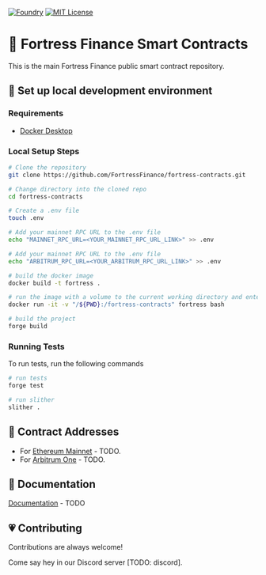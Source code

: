 [![Foundry][foundry-badge]][foundry]
[![MIT License](https://img.shields.io/badge/License-MIT-green.svg)](https://choosealicense.com/licenses/mit/)

[foundry]: https://getfoundry.sh/
[foundry-badge]: https://img.shields.io/badge/Built%20with-Foundry-FFDB1C.svg

# 🏰 Fortress Finance Smart Contracts

This is the main Fortress Finance public smart contract repository.


## 🔧 Set up local development environment

### Requirements

-   [Docker Desktop](https://www.docker.com/products/docker-desktop/)

### Local Setup Steps

```sh
# Clone the repository
git clone https://github.com/FortressFinance/fortress-contracts.git

# Change directory into the cloned repo
cd fortress-contracts

# Create a .env file
touch .env

# Add your mainnet RPC URL to the .env file
echo "MAINNET_RPC_URL=<YOUR_MAINNET_RPC_URL_LINK>" >> .env

# Add your mainnet RPC URL to the .env file
echo "ARBITRUM_RPC_URL=<YOUR_ARBITRUM_RPC_URL_LINK>" >> .env

# build the docker image
docker build -t fortress .

# run the image with a volume to the current working directory and enter the container
docker run -it -v "/${PWD}:/fortress-contracts" fortress bash

# build the project
forge build
```
### Running Tests

To run tests, run the following commands

```sh
# run tests
forge test

# run slither
slither .
```
## 📜 Contract Addresses

 - For [Ethereum Mainnet](./docs/deployments/ethereum.md) - TODO.
 - For [Arbitrum One](./docs/deployments/rinkeby.md) - TODO.

## 📖 Documentation

[Documentation](https://linktodocumentation) - TODO


## 💗 Contributing

Contributions are always welcome!

Come say hey in our Discord server [TODO: discord].


